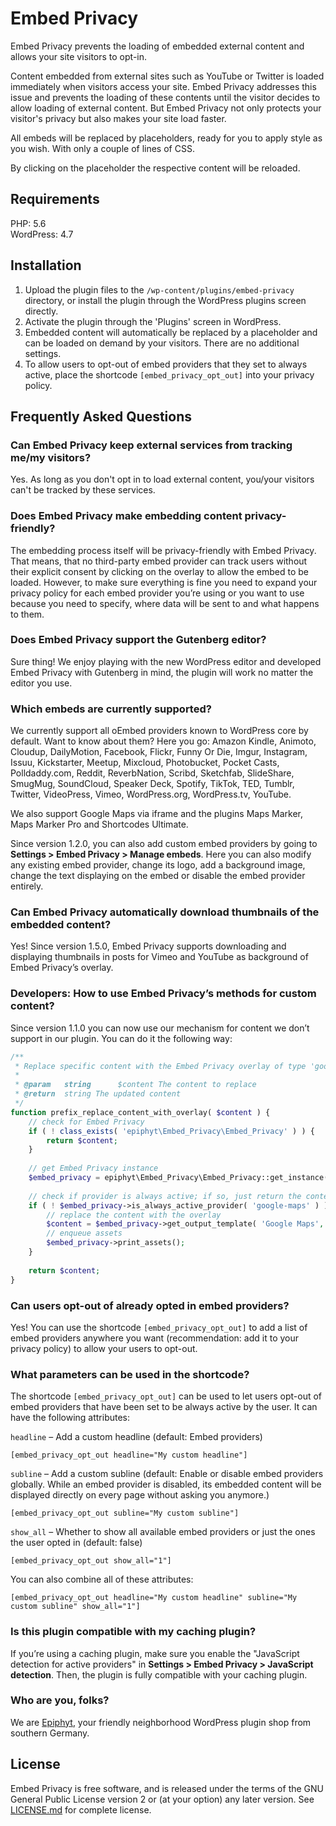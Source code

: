 # Embed Privacy

Embed Privacy prevents the loading of embedded external content and allows your site visitors to opt-in.

Content embedded from external sites such as YouTube or Twitter is loaded immediately when visitors access your site. Embed Privacy addresses this issue and prevents the loading of these contents until the visitor decides to allow loading of external content.
But Embed Privacy not only protects your visitor's privacy but also makes your site load faster.

All embeds will be replaced by placeholders, ready for you to apply style as you wish. With only a couple of lines of CSS. 

By clicking on the placeholder the respective content will be reloaded.


## Requirements

PHP: 5.6<br>
WordPress: 4.7


## Installation

1. Upload the plugin files to the `/wp-content/plugins/embed-privacy` directory, or install the plugin through the WordPress plugins screen directly.
1. Activate the plugin through the 'Plugins' screen in WordPress.
1. Embedded content will automatically be replaced by a placeholder and can be loaded on demand by your visitors. There are no additional settings.
1. To allow users to opt-out of embed providers that they set to always active, place the shortcode `[embed_privacy_opt_out]` into your privacy policy.


## Frequently Asked Questions

### Can Embed Privacy keep external services from tracking me/my visitors?

Yes. As long as you don't opt in to load external content, you/your visitors can't be tracked by these services.

### Does Embed Privacy make embedding content privacy-friendly?

The embedding process itself will be privacy-friendly with Embed Privacy. That means, that no third-party embed provider can track users without their explicit consent by clicking on the overlay to allow the embed to be loaded. However, to make sure everything is fine you need to expand your privacy policy for each embed provider you’re using or you want to use because you need to specify, where data will be sent to and what happens to them.

### Does Embed Privacy support the Gutenberg editor?

Sure thing! We enjoy playing with the new WordPress editor and developed Embed Privacy with Gutenberg in mind, the plugin will work no matter the editor you use.

### Which embeds are currently supported?

We currently support all oEmbed providers known to WordPress core by default. Want to know about them? Here you go: Amazon Kindle, Animoto, Cloudup, DailyMotion, Facebook, Flickr, Funny Or Die, Imgur, Instagram, Issuu, Kickstarter, Meetup, Mixcloud, Photobucket, Pocket Casts, Polldaddy.com, Reddit, ReverbNation, Scribd, Sketchfab, SlideShare, SmugMug, SoundCloud, Speaker Deck, Spotify, TikTok, TED, Tumblr, Twitter, VideoPress, Vimeo, WordPress.org, WordPress.tv, YouTube.

We also support Google Maps via iframe and the plugins Maps Marker, Maps Marker Pro and Shortcodes Ultimate.

Since version 1.2.0, you can also add custom embed providers by going to **Settings > Embed Privacy > Manage embeds**. Here you can also modify any existing embed provider, change its logo, add a background image, change the text displaying on the embed or disable the embed provider entirely.

### Can Embed Privacy automatically download thumbnails of the embedded content?

Yes! Since version 1.5.0, Embed Privacy supports downloading and displaying thumbnails in posts for Vimeo and YouTube as background of Embed Privacy’s overlay.

### Developers: How to use Embed Privacy’s methods for custom content?

Since version 1.1.0 you can now use our mechanism for content we don’t support in our plugin. You can do it the following way:

```php
/**
 * Replace specific content with the Embed Privacy overlay of type 'google-maps'.
 * 
 * @param	string		$content The content to replace
 * @return	string The updated content
 */
function prefix_replace_content_with_overlay( $content ) {
	// check for Embed Privacy
	if ( ! class_exists( 'epiphyt\Embed_Privacy\Embed_Privacy' ) ) {
		return $content;
	}
	
	// get Embed Privacy instance
	$embed_privacy = epiphyt\Embed_Privacy\Embed_Privacy::get_instance();
	
	// check if provider is always active; if so, just return the content
	if ( ! $embed_privacy->is_always_active_provider( 'google-maps' ) ) {
		// replace the content with the overlay
		$content = $embed_privacy->get_output_template( 'Google Maps', 'google-maps', $content );
		// enqueue assets
		$embed_privacy->print_assets();
	}
	
	return $content;
}
```

### Can users opt-out of already opted in embed providers?

Yes! You can use the shortcode `[embed_privacy_opt_out]` to add a list of embed providers anywhere you want (recommendation: add it to your privacy policy) to allow your users to opt-out.

### What parameters can be used in the shortcode?

The shortcode `[embed_privacy_opt_out]` can be used to let users opt-out of embed providers that have been set to be always active by the user. It can have the following attributes:

`headline` – Add a custom headline (default: Embed providers)

`
[embed_privacy_opt_out headline="My custom headline"]
`

`subline` – Add a custom subline (default: Enable or disable embed providers globally. While an embed provider is disabled, its embedded content will be displayed directly on every page without asking you anymore.)

`
[embed_privacy_opt_out subline="My custom subline"]
`

`show_all` – Whether to show all available embed providers or just the ones the user opted in (default: false)

`
[embed_privacy_opt_out show_all="1"]
`

You can also combine all of these attributes:

`
[embed_privacy_opt_out headline="My custom headline" subline="My custom subline" show_all="1"]
`

### Is this plugin compatible with my caching plugin?

If you’re using a caching plugin, make sure you enable the "JavaScript detection for active providers" in **Settings > Embed Privacy > JavaScript detection**. Then, the plugin is fully compatible with your caching plugin.

### Who are you, folks?

We are [Epiphyt](https://epiph.yt/), your friendly neighborhood WordPress plugin shop from southern Germany.


## License

Embed Privacy is free software, and is released under the terms of the GNU General Public License version 2 or (at your option) any later version. See [LICENSE.md](LICENSE.md) for complete license.
